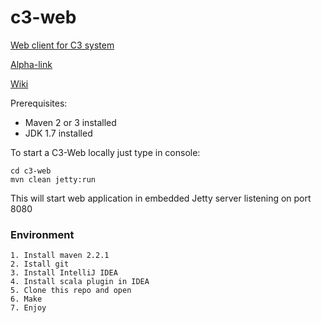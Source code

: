 c3-web
======
[Web client for C3 system](https://github.com/ifunsoftware/c3-next)

[Alpha-link](http://vlab.cs.ifmo.ru/)

[Wiki](https://github.com/C3Junior/c3-web/wiki)

Prerequisites:
* Maven 2 or 3 installed 
* JDK 1.7 installed

To start a C3-Web locally just type in console:

```
cd c3-web
mvn clean jetty:run
```
 
This will start web application in embedded Jetty server listening on port 8080
### Environment
```
1. Install maven 2.2.1
2. Istall git
3. Install IntelliJ IDEA
4. Install scala plugin in IDEA
5. Clone this repo and open
6. Make
7. Enjoy
```
